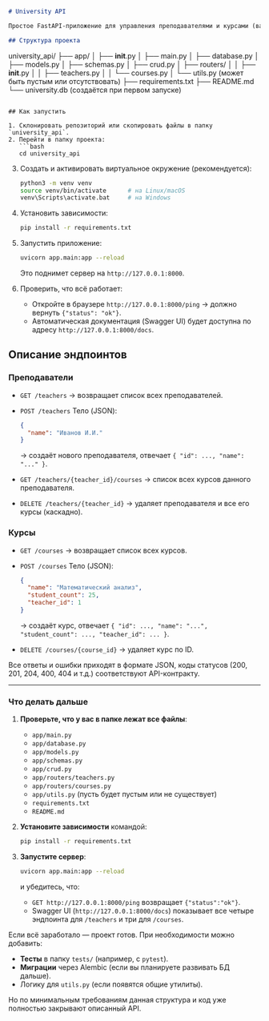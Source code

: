
```markdown
# University API

Простое FastAPI-приложение для управления преподавателями и курсами (вариант №2).

## Структура проекта

```

university\_api/
├── app/
│   ├── **init**.py
│   ├── main.py
│   ├── database.py
│   ├── models.py
│   ├── schemas.py
│   ├── crud.py
│   ├── routers/
│   │   ├── **init**.py
│   │   ├── teachers.py
│   │   └── courses.py
│   └── utils.py            (может быть пустым или отсутствовать)
├── requirements.txt
├── README.md
└── university.db           (создаётся при первом запуске)

````

## Как запустить

1. Склонировать репозиторий или скопировать файлы в папку `university_api`.
2. Перейти в папку проекта:
   ```bash
   cd university_api
````

3. Создать и активировать виртуальное окружение (рекомендуется):

   ```bash
   python3 -m venv venv
   source venv/bin/activate      # на Linux/macOS
   venv\Scripts\activate.bat     # на Windows
   ```

4. Установить зависимости:

   ```bash
   pip install -r requirements.txt
   ```

5. Запустить приложение:

   ```bash
   uvicorn app.main:app --reload
   ```

   Это поднимет сервер на `http://127.0.0.1:8000`.

6. Проверить, что всё работает:

   * Откройте в браузере `http://127.0.0.1:8000/ping` → должно вернуть `{"status": "ok"}`.
   * Автоматическая документация (Swagger UI) будет доступна по адресу `http://127.0.0.1:8000/docs`.

## Описание эндпоинтов

### Преподаватели

* `GET /teachers`
  → возвращает список всех преподавателей.
* `POST /teachers`
  Тело (JSON):

  ```json
  {
    "name": "Иванов И.И."
  }
  ```

  → создаёт нового преподавателя, отвечает `{ "id": ..., "name": "..." }`.
* `GET /teachers/{teacher_id}/courses`
  → список всех курсов данного преподавателя.
* `DELETE /teachers/{teacher_id}`
  → удаляет преподавателя и все его курсы (каскадно).

### Курсы

* `GET /courses`
  → возвращает список всех курсов.
* `POST /courses`
  Тело (JSON):

  ```json
  {
    "name": "Математический анализ",
    "student_count": 25,
    "teacher_id": 1
  }
  ```

  → создаёт курс, отвечает `{ "id": ..., "name": "...", "student_count": ..., "teacher_id": ... }`.
* `DELETE /courses/{course_id}`
  → удаляет курс по ID.

Все ответы и ошибки приходят в формате JSON, коды статусов (200, 201, 204, 400, 404 и т.д.) соответствуют API-контракту.

---

### Что делать дальше

1. **Проверьте, что у вас в папке лежат все файлы**:

   * `app/main.py`
   * `app/database.py`
   * `app/models.py`
   * `app/schemas.py`
   * `app/crud.py`
   * `app/routers/teachers.py`
   * `app/routers/courses.py`
   * `app/utils.py` (пусть будет пустым или не существует)
   * `requirements.txt`
   * `README.md`

2. **Установите зависимости** командой:

   ```bash
   pip install -r requirements.txt
   ```

3. **Запустите сервер**:

   ```bash
   uvicorn app.main:app --reload
   ```

   и убедитесь, что:

   * `GET http://127.0.0.1:8000/ping` возвращает `{"status":"ok"}`.
   * Swagger UI (`http://127.0.0.1:8000/docs`) показывает все четыре эндпоинта для `/teachers` и три для `/courses`.

Если всё заработало — проект готов. При необходимости можно добавить:

* **Тесты** в папку `tests/` (например, с `pytest`).
* **Миграции** через Alembic (если вы планируете развивать БД дальше).
* Логику для `utils.py` (если появятся общие утилиты).

Но по минимальным требованиям данная структура и код уже полностью закрывают описанный API.
